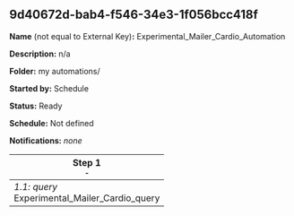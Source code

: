 ## 9d40672d-bab4-f546-34e3-1f056bcc418f

**Name** (not equal to External Key)**:** Experimental_Mailer_Cardio_Automation

**Description:** n/a

**Folder:** my automations/

**Started by:** Schedule

**Status:** Ready

**Schedule:** Not defined

**Notifications:** _none_


| Step 1<br>_<small>-</small>_ |
| --- |
| _1.1: query_<br>Experimental_Mailer_Cardio_query |
